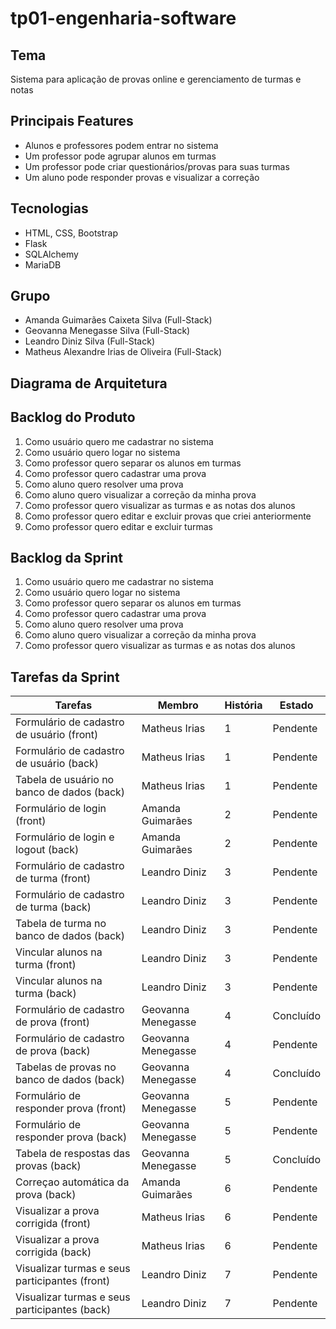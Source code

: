 # tp01-engenharia-software

## Tema  
Sistema para aplicação de provas online e gerenciamento de turmas e notas  

## Principais Features  
* Alunos e professores podem entrar no sistema 
* Um professor pode agrupar alunos em turmas  
* Um professor pode criar questionários/provas para suas turmas  
* Um aluno pode responder provas e visualizar a correção

## Tecnologias  
* HTML, CSS, Bootstrap
* Flask  
* SQLAlchemy
* MariaDB

## Grupo
* Amanda Guimarães Caixeta Silva (Full-Stack)  
* Geovanna Menegasse Silva (Full-Stack)  
* Leandro Diniz Silva (Full-Stack)  
* Matheus Alexandre Irias de Oliveira (Full-Stack)

## Diagrama de Arquitetura  


## Backlog do Produto
1. Como usuário quero me cadastrar no sistema
2. Como usuário quero logar no sistema
3. Como professor quero separar os alunos em turmas
4. Como professor quero cadastrar uma prova
5. Como aluno quero resolver uma prova
6. Como aluno quero visualizar a correção da minha prova
7. Como professor quero visualizar as turmas e as notas dos alunos
8. Como professor quero editar e excluir provas que criei anteriormente
9. Como professor quero editar e excluir turmas

## Backlog da Sprint
1. Como usuário quero me cadastrar no sistema
2. Como usuário quero logar no sistema
3. Como professor quero separar os alunos em turmas
4. Como professor quero cadastrar uma prova
5. Como aluno quero resolver uma prova
6. Como aluno quero visualizar a correção da minha prova
7. Como professor quero visualizar as turmas e as notas dos alunos

## Tarefas da Sprint

|Tarefas                                           |Membro            |História    |Estado        |
|------------------------------------------------- |------------------|------------|--------------|
| Formulário de cadastro de usuário      (front)   |Matheus Irias     |     1      |   Pendente   |
| Formulário de cadastro de usuário       (back)   |Matheus Irias     |     1      |   Pendente   |
| Tabela de usuário no banco de dados     (back)   |Matheus Irias     |     1      |   Pendente   |
| Formulário de login                    (front)   |Amanda Guimarães  |     2      |   Pendente   |
| Formulário de login e logout            (back)   |Amanda Guimarães  |     2      |   Pendente   |
| Formulário de cadastro de turma        (front)   |Leandro Diniz     |     3      |   Pendente   |
| Formulário de cadastro de turma         (back)   |Leandro Diniz     |     3      |   Pendente   |
| Tabela de turma no banco de dados       (back)   |Leandro Diniz     |     3      |   Pendente   |
| Vincular alunos na turma               (front)   |Leandro Diniz     |     3      |   Pendente   |
| Vincular alunos na turma                (back)   |Leandro Diniz     |     3      |   Pendente   |
| Formulário de cadastro de prova        (front)   |Geovanna Menegasse|     4      |   Concluído  |
| Formulário de cadastro de prova         (back)   |Geovanna Menegasse|     4      |   Pendente   |
| Tabelas de provas no banco de dados     (back)   |Geovanna Menegasse|     4      |   Concluído  |
| Formulário de responder prova          (front)   |Geovanna Menegasse|     5      |   Pendente   |
| Formulário de responder prova           (back)   |Geovanna Menegasse|     5      |   Pendente   |
| Tabela de respostas das provas          (back)   |Geovanna Menegasse|     5      |   Concluído  |
| Correçao automática da prova            (back)   |Amanda Guimarães  |     6      |   Pendente   |
| Visualizar a prova corrigida           (front)   |Matheus Irias     |     6      |   Pendente   |
| Visualizar a prova corrigida            (back)   |Matheus Irias     |     6      |   Pendente   |
| Visualizar turmas e seus participantes (front)   |Leandro Diniz     |     7      |   Pendente   |
| Visualizar turmas e seus participantes  (back)   |Leandro Diniz     |     7      |   Pendente   |
